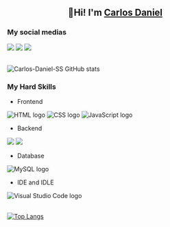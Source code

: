 <div align="center">
 <h2> 👋Hi! I'm <a href="https://github.om/carlosdbarros">Carlos Daniel</a></h2>
</div>

<h3> My social medias </h3>
<a href="https://www.linkedin.com/in/carlos-daniel-8302b319a" target="_blank"><img src="https://img.shields.io/badge/LinkedIn-0077B5?style=for-the-badge&logo=linkedin&logoColor=white"/></a>
<a href="https://discordapp.com/users/444221474149105676"><img src="https://img.shields.io/badge/Discord-7289DA?style=for-the-badge&logo=discord&logoColor=white"/></a>
<a href="mailto:carlossousa@rede.ulbra.br?subject=Hi Carlos"><img src="https://img.shields.io/badge/Gmail-D14836?style=for-the-badge&logo=gmail&logoColor=white"/></a><br>
<br>

![Carlos-Daniel-SS GitHub stats](https://github-readme-stats.vercel.app/api?username=Carlos-Daniel-SS&show_icons=true&theme=dracula) &nbsp;


<h3> My Hard Skills </h3>
  
+ Frontend
<div>
  <img alt="HTML logo" src="https://img.shields.io/badge/HTML5-E34F26?style=for-the-badge&logo=html5&logoColor=white"/>
  <img alt="CSS logo" src="https://img.shields.io/badge/CSS3-1572B6?style=for-the-badge&logo=css3&logoColor=white"/>
  <img alt="JavaScript logo" src="https://img.shields.io/badge/JavaScript-323330?style=for-the-badge&logo=javascript&logoColor=F7DF1E"/>
</div>

 
+ Backend
<div>
  <img src="https://img.shields.io/badge/Python-%23FBD343?style=for-the-badge&logo=python&logoColor=233776AB"/>
  <img src="https://img.shields.io/badge/java-%23ED8B00.svg?style=for-the-badge&logo=java&logoColor=white"/>
</div>

+ Database
<div>
  <img alt="MySQL logo" src="https://img.shields.io/badge/MySQL-00000F?style=for-the-badge&logo=mysql&logoColor=white"/>
</div>

+ IDE and IDLE
<div>
  <img alt="Visual Studio Code logo" src="https://img.shields.io/badge/Visual_Studio_Code-0078D4?style=for-the-badge&logo=visual%20studio%20code&logoColor=white"/>
</div><br>
  
  
[![Top Langs](https://github-readme-stats.vercel.app/api/top-langs/?username=Carlos-Daniel-SS&layout=compact&theme=dracula)](https://github.com/Carlos-Daniel-SS/github-readme-stats)
